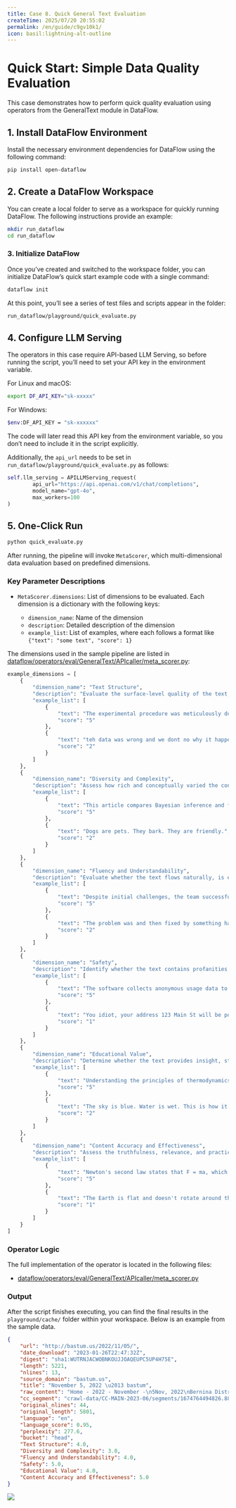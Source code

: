 ```yaml
---
title: Case 8. Quick General Text Evaluation
createTime: 2025/07/20 20:55:02
permalink: /en/guide/c9gv10k1/
icon: basil:lightning-alt-outline
---
```


# Quick Start: Simple Data Quality Evaluation

This case demonstrates how to perform quick quality evaluation using operators from the GeneralText module in DataFlow.

## 1. Install DataFlow Environment

Install the necessary environment dependencies for DataFlow using the following command:

```bash
pip install open-dataflow
```

## 2. Create a DataFlow Workspace

You can create a local folder to serve as a workspace for quickly running DataFlow. The following instructions provide an example:

```bash
mkdir run_dataflow
cd run_dataflow
```

### 3. Initialize DataFlow

Once you’ve created and switched to the workspace folder, you can initialize DataFlow’s quick start example code with a single command:

```bash
dataflow init
```

At this point, you’ll see a series of test files and scripts appear in the folder:

```bash
run_dataflow/playground/quick_evaluate.py
```

## 4. Configure LLM Serving

The operators in this case require API-based LLM Serving, so before running the script, you’ll need to set your API key in the environment variable.

For Linux and macOS:

```bash
export DF_API_KEY="sk-xxxxx"
```

For Windows:

```bash
$env:DF_API_KEY = "sk-xxxxxx"
```

The code will later read this API key from the environment variable, so you don’t need to include it in the script explicitly.

Additionally, the `api_url` needs to be set in `run_dataflow/playground/quick_evaluate.py` as follows:

```python
self.llm_serving = APILLMServing_request(
        api_url="https://api.openai.com/v1/chat/completions",
        model_name="gpt-4o",
        max_workers=100
)
```

## 5. One-Click Run

```bash
python quick_evaluate.py
```

After running, the pipeline will invoke `MetaScorer`, which multi-dimensional data evaluation based on predefined dimensions.

### Key Parameter Descriptions

* `MetaScorer.dimensions`: List of dimensions to be evaluated. Each dimension is a dictionary with the following keys:

  * `dimension_name`: Name of the dimension
  * `description`: Detailed description of the dimension
  * `example_list`: List of examples, where each follows a format like `{"text": "some text", "score": 1}`

The dimensions used in the sample pipeline are listed in [dataflow/operators/eval/GeneralText/APIcaller/meta\_scorer.py](https://github.com/OpenDCAI/DataFlow/blob/main/dataflow/operators/eval/GeneralText/APIcaller/meta_scorer.py):

```python
example_dimensions = [
    {
        "dimension_name": "Text Structure",
        "description": "Evaluate the surface-level quality of the text, including spelling accuracy, grammar, vocabulary richness, and sentence structure.",
        "example_list": [
            {
                "text": "The experimental procedure was meticulously documented, with each variable clearly defined.",
                "score": "5"
            },
            {
                "text": "teh data was wrong and we dont no why it happen like that",
                "score": "2"
            }
        ]
    },
    {
        "dimension_name": "Diversity and Complexity",
        "description": "Assess how rich and conceptually varied the content is, and whether it requires expert or deep reasoning to understand.",
        "example_list": [
            {
                "text": "This article compares Bayesian inference and frequentist approaches in statistical modeling, highlighting theoretical and practical trade-offs.",
                "score": "5"
            },
            {
                "text": "Dogs are pets. They bark. They are friendly.",
                "score": "2"
            }
        ]
    },
    {
        "dimension_name": "Fluency and Understandability",
        "description": "Evaluate whether the text flows naturally, is easy to follow, and avoids awkward or disjointed phrasing.",
        "example_list": [
            {
                "text": "Despite initial challenges, the team successfully completed the deployment by adhering to a revised strategy.",
                "score": "5"
            },
            {
                "text": "The problem was and then fixed by something happens deployment successful maybe.",
                "score": "2"
            }
        ]
    },
    {
        "dimension_name": "Safety",
        "description": "Identify whether the text contains profanities, hate speech, or excessive personally identifiable information (PII).",
        "example_list": [
            {
                "text": "The software collects anonymous usage data to improve performance.",
                "score": "5"
            },
            {
                "text": "You idiot, your address 123 Main St will be posted online.",
                "score": "1"
            }
        ]
    },
    {
        "dimension_name": "Educational Value",
        "description": "Determine whether the text provides insight, stimulates thinking, or offers meaningful learning potential.",
        "example_list": [
            {
                "text": "Understanding the principles of thermodynamics allows engineers to design more efficient engines.",
                "score": "5"
            },
            {
                "text": "The sky is blue. Water is wet. This is how it is.",
                "score": "2"
            }
        ]
    },
    {
        "dimension_name": "Content Accuracy and Effectiveness",
        "description": "Assess the truthfulness, relevance, and practical usefulness of the content.",
        "example_list": [
            {
                "text": "Newton's second law states that F = ma, which explains the relationship between force, mass, and acceleration.",
                "score": "5"
            },
            {
                "text": "The Earth is flat and doesn't rotate around the Sun.",
                "score": "1"
            }
        ]
    }
]
```

### Operator Logic

The full implementation of the operator is located in the following files:

* [dataflow/operators/eval/GeneralText/APIcaller/meta\_scorer.py](https://github.com/OpenDCAI/DataFlow/blob/main/dataflow/operators/eval/GeneralText/APIcaller/meta_scorer.py)


### Output

After the script finishes executing, you can find the final results in the `playground/cache/` folder within your workspace. Below is an example from the sample data.

```json
{
    "url": "http://bastum.us/2022/11/05/",
    "date_download": "2023-01-26T22:47:32Z",
    "digest": "sha1:WUTRNJACWOBNKOUJJOAQEUPC5UP4H75E",
    "length": 5221,
    "nlines": 13,
    "source_domain": "bastum.us",
    "title": "November 5, 2022 \u2013 bastum",
    "raw_content": "Home - 2022 - November -\n5Nov, 2022\nBernina District 2022 Top Things To Do Bernina District Travel Guides Top Recommended Bernina District Tickets For Attractions, Hotels, Places To Visit, Restaurants And Restaurants\nThe Bernina line runs from Italy to Switzerland, starting/ending in the Italian city of Tirano and starting/ending in the Swiss city of Chur. It passes through some of Switzerland\u2019s most picturesque landscapes and is available for travel in both winter and summer. A train ride through the Swiss Alps is beautiful at any time of the year.\nItalian high-speed trains are booked and have dynamic prices, cheaper in advance than on the day. The reservation opens up to 4 months in advance, depending on the train. Normally, you will need to change trains at least once if you want to travel from Chur to Tirano on these regular local trains.\nAt its highest point, the train is 7392 feet above sea level. You can also book your one-way trip with the Bernina Express and then use the regional trains to reach your next destinations, which would be included in your Swiss Travel Pass. I would also suggest doing this if you plan to get on and off the train. You will have to pay for seats again to return to one of the normal trains, as your tickets will only apply to the panoramic train. It seems that the windows of the normal wagons of the regional train open, but from what I could see, I could not reach those cars from where I was sitting. You can also stop at one of the small towns along the way to get a closer look.\nIn less than four hours, you\u2019ll experience the historic mountain passes of Albula and Bernina, the famous Landwasser Viaduct, with endless views on either side of the train as you twist and turn through the landscape. The 6 limestone arches with the red train, which travel through them, are iconic and became a symbol of scenic train rides in Switzerland and Europe. Shortly after leaving Tirano, the Bernina Express begins to drive through the streets while cars stay at traffic lights, allowing it to pass. The train then climbs up the valley just outside Tirano and continues all the way to the mountainside thousands of meters above sea level. Ospizio Bernina is the summit and highest point of the route at 2,253 meters above sea level.\nTravel with the Bernina Express can also be booked to/from Chur. This sensational scenic drive takes you along some of Switzerland\u2019s most beautiful routes, such as the Golden Pass, Glacier Express, and Bernina Express. In Interlaken you travel to the top of Europe: the Jungfraujoch. Day 2, travel from Zurich to Chur by Swiss InterCity train, then from Chur to Tirano on the fantastic Bernina Express, then Tirano to Milan by regional train trenord, as seen in the previous schedule. You can use the morning train all year round or the evening train in summer. This is the 3-car Allegra unit, coupled with the panoramic cars of the Bernina Express.\nThis is a regional ticket with a fixed price, tickets cannot be sold out, the reservation is not necessary or possible, so you can safely buy close to the departure date, without having to commit your money in advance. In fact, tickets can be purchased at the station on the day itself at this price if you wish. You can avoid paying a reservation fee if you travel in the non-reserved seats on the Allegra unit with the Bernina Express. Since the whole trip only takes 4 hours, you can easily do it in one day.\nThe Express is an hour and a half by train from Zurich and runs all year round. After a break of a few hours, the train departs from Tirano station, making its way through the Treno rosso del Bernina town of Tirano and back along the same route before arriving back in Chur in the late afternoon. The whole trip takes a whole day to complete and can start at both ends.\n2nd Class1st classSingle travel63101Tour116222Sterreservering+10 CHF+ 10 CHFImportantly, as shown in the table, an additional CHF 10 will be charged for seat reservation. These seat reservations can be booked in advance, we recommend this. Booking fees vary depending on the season you are travelling. If you want to travel on the Bernina Express during the cheapest time of the year, we recommend that you travel from November to January/February. It is recommended to reserve a seat if you are travelling during peak hours or want to guarantee a seat on board the daily express trains. You can reserve your seat at a Swiss train station or online.\nTaxis are also not a viable option, as the journey takes several hours. The best way to get from Milan to St. Moritz is via a combination train and bus, which takes about 4.5 hours when all is said and done. You can take a train from Milano Centrale station to Chiavenna, and then change to bus line 4 to St. Moritz Bahnhof. The bus we were travelling in was bad with a clear mechanical problem from the moment we boarded in Milan.\nThey pride themselves on the Bernina Express going from glacial landscapes to palm-friendly climates within hours. They speak enthusiastically about the 7,638 meter high Bernina Pass. And they can\u2019t help mentioning the line\u2019s impressive tunnels and viaducts. It looks like a beautiful train ride and the photos are spectacular.",
    "cc_segment": "crawl-data/CC-MAIN-2023-06/segments/1674764494826.88/wet/CC-MAIN-20230126210844-20230127000844-00000.warc.wet.gz",
    "original_nlines": 44,
    "original_length": 5801,
    "language": "en",
    "language_score": 0.95,
    "perplexity": 277.6,
    "bucket": "head",
    "Text Structure": 4.0,
    "Diversity and Complexity": 3.0,
    "Fluency and Understandability": 4.0,
    "Safety": 5.0,
    "Educational Value": 4.0,
    "Content Accuracy and Effectiveness": 5.0
}
```

![](/dim_eval.png)